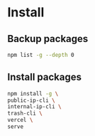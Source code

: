 # Install

## Backup packages
```bash
npm list -g --depth 0
```

## Install packages
```bash
npm install -g \
public-ip-cli \
internal-ip-cli \
trash-cli \ 
vercel \
serve
```
